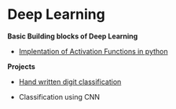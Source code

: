 # Deep Learning
 **Basic Building blocks of Deep Learning**
  * [Implentation of Activation Functions in python](https://github.com/KarthikKaiplody/Deep_Learning/blob/master/Implementing_the_Activation_Functions.ipynb)
 
 **Projects** 
  * [Hand written digit classification](https://github.com/KarthikKaiplody/Deep_Learning/blob/master/Hand_Written_Digits_Classification.ipynb)
  
  * Classification using CNN
